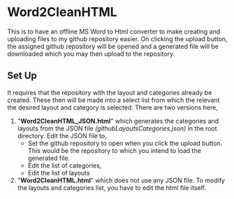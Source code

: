 # Word2CleanHTML
This is to have an offline MS Word to Html converter to make creating and uploading files to my github repository easier.
On clicking the upload button, the assigned github repository will be opened and a generated file will be downloaded which you may then upload to the repository.
## Set Up
It requires that the repository with the layout and categories already be created. These then will be made into a select list from which the relevant the desired layout and category is selected. 
There are two versions here,
1. "**Word2CleanHTML_JSON.html**" which generates the categories and layouts from the JSON file *(githubLayoutsCategories.json)* in the root directory. Edit the JSON file to,
    * Set the github repository to open when you click the upload button. This would be the repository to which you intend to load the generated file. 
    * Edit the list of categories,
    * Edit the list of layouts
2. "**Word2CleanHTML.html**" which does not use any JSON file. To modify the layouts and categories list, you have to edit the html file itself.

